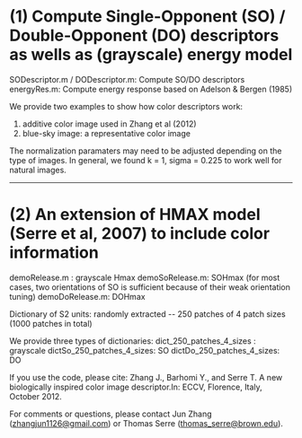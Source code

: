 (1) Compute Single-Opponent (SO) / Double-Opponent (DO) descriptors as wells as (grayscale) energy model
===============
SODescriptor.m / DODescriptor.m: Compute SO/DO descriptors
energyRes.m: Compute energy response based on Adelson & Bergen (1985)

We provide two examples to show how color descriptors work:
1. additive color image used in Zhang et al (2012)
2. blue-sky image: a representative color image

The normalization paramaters may need to be adjusted depending on the type of images.
In general, we found k = 1, sigma = 0.225 to work well for natural images.

---------------------------------------------------------------------------

(2) An extension of HMAX model (Serre et al, 2007) to include color information 
===============

demoRelease.m  : grayscale Hmax
demoSoRelease.m: SOHmax (for most cases, two orientations of SO is sufficient because of their weak orientation tuning)
demoDoRelease.m: DOHmax

Dictionary of S2 units:  randomly extracted -- 250 patches of 4 patch sizes (1000 patches in total)

We provide three types of dictionaries:
dict_250_patches_4_sizes  : grayscale 
dictSo_250_patches_4_sizes: SO
dictDo_250_patches_4_sizes: DO


If you use the code, please cite: Zhang J., Barhomi Y., and Serre T. A new biologically inspired color image descriptor.In: ECCV, Florence, Italy, October 2012. 


For comments or questions, please contact Jun Zhang (zhangjun1126@gmail.com) or Thomas Serre (thomas_serre@brown.edu).
